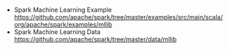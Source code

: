 # 
* Spark Machine Learning Example\
https://github.com/apache/spark/tree/master/examples/src/main/scala/org/apache/spark/examples/mllib
* Spark Machine Learning Data\
https://github.com/apache/spark/tree/master/data/mllib
